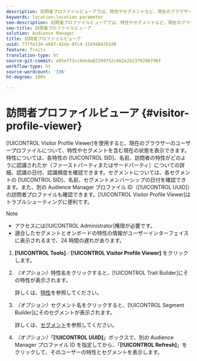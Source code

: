 ```yaml
---
description: 訪問者プロファイルビューアでは、特性やセグメントなど、現在のブラウザーに対するユーザープロファイルの現在の状態を表示できます。各特性について、SID、名前、訪問者の特性がどのように適合したかについての詳細（ファーストパーティまたはサードパーティ）、適合した日付、適合する頻度を表示できます。セグメントについては、各セグメントの SID、名前、セグメントメンバーシップの日付を確認できます。また、別の Audience Manager プロファイル ID（UUID）の訪問者プロファイルも確認できます。訪問者プロファイルビューアはトラブルシューティングに役立ちます。
keywords: location;location parameter
seo-description: 訪問者プロファイルビューアでは、特性やセグメントなど、現在のブラウザーに対するユーザープロファイルの現在の状態を表示できます。各特性について、SID、名前、訪問者の特性がどのように適合したかについての詳細（ファーストパーティまたはサードパーティ）、適合した日付、適合する頻度を表示できます。セグメントについては、各セグメントの SID、名前、セグメントメンバーシップの日付を確認できます。また、別の Audience Manager プロファイル ID（UUID）の訪問者プロファイルも確認できます。訪問者プロファイルビューアはトラブルシューティングに役立ちます。
seo-title: 訪問者プロファイルビューア
solution: Audience Manager
title: 訪問者プロファイルビューア
uuid: 77ffe134-e08f-41de-8fc4-15494847b1d0
feature: Traits
translation-type: ht
source-git-commit: e05eff3cc04e4a82399752c862e2b2370286f96f
workflow-type: ht
source-wordcount: '336'
ht-degree: 100%

---
```



# 訪問者プロファイルビューア {#visitor-profile-viewer}

[!UICONTROL Visitor Profile Viewer]を使用すると、現在のブラウザーのユーザープロファイルについて、特性やセグメントを含む現在の状態を表示できます。特性については、各特性の [!UICONTROL SID]、名前、訪問者の特性がどのように認識されたか（ファーストパーティまたはサードパーティ）についての詳細、認識の日付、認識頻度を確認できます。セグメントについては、各セグメントの [!UICONTROL SID]、名前、セグメントメンバーシップの日付を確認できます。また、別の Audience Manager プロファイル ID（[!UICONTROL UUID]）の訪問者プロファイルも確認できます。[!UICONTROL Visitor Profile Viewer]はトラブルシューティングに便利です。

>[!NOTE]
>
>* アクセスには[!UICONTROL Administrator]権限が必要です。
>* 適合したセグメントとオンボードの特性の情報がユーザーインターフェイスに表示されるまで、24 時間の遅れがあります。


<!-- 
Traits that are not part of a segment will not appear in the
<span class="wintitle"> Visitor Profile Viewer</span>.
-->

1. **[!UICONTROL Tools]**／**[!UICONTROL Visitor Profile Viewer]** をクリックします。

1. *（オプション）*&#x200B;特性名をクリックすると、[!UICONTROL Trait Builder]にその特性が表示されます。

   詳しくは、[特性](../features/traits/trait-details-page.md)を参照してください。

1. *（オプション）*&#x200B;セグメント名をクリックすると、[!UICONTROL Segment Builder]にそのセグメントが表示されます。

   詳しくは、[セグメント](../features/segments/segments-purpose.md)を参照してください。

1. *（オプション）*「**[!UICONTROL UUID]**」ボックスで、別の Audience Manager プロファイル ID を指定してから、「**[!UICONTROL Refresh]**」をクリックして、そのユーザーの特性とセグメントを表示します。
